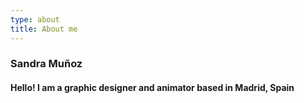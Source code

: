 ```yaml
---
type: about
title: About me
---
```


### Sandra Muñoz

<h4>Hello! I am a graphic designer and animator based in Madrid, Spain</h4>
